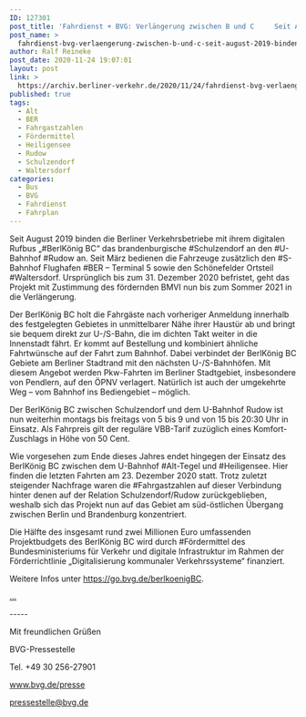 ```yaml
---
ID: 127301
post_title: 'Fahrdienst + BVG: Verlängerung zwischen B und C     Seit August 2019 binden die Berliner Verkehrsbetriebe mit ihrem digitalen Rufbus „BerlKönig BC“ , aus BVG'
post_name: >
  fahrdienst-bvg-verlaengerung-zwischen-b-und-c-seit-august-2019-binden-die-berliner-verkehrsbetriebe-mit-ihrem-digitalen-rufbus-berlkoenig-bc-aus-bvg
author: Ralf Reineke
post_date: 2020-11-24 19:07:01
layout: post
link: >
  https://archiv.berliner-verkehr.de/2020/11/24/fahrdienst-bvg-verlaengerung-zwischen-b-und-c-seit-august-2019-binden-die-berliner-verkehrsbetriebe-mit-ihrem-digitalen-rufbus-berlkoenig-bc-aus-bvg/
published: true
tags:
  - Alt
  - BER
  - Fahrgastzahlen
  - Fördermittel
  - Heiligensee
  - Rudow
  - Schulzendorf
  - Waltersdorf
categories:
  - Bus
  - BVG
  - Fahrdienst
  - Fahrplan
---
```

<p style="font-weight: 400;">Seit August 2019 binden die Berliner Verkehrsbetriebe mit ihrem digitalen Rufbus „#BerlKönig BC“ das brandenburgische #Schulzendorf an den #U-Bahnhof #Rudow an. Seit März bedienen die Fahrzeuge zusätzlich den #S-Bahnhof Flughafen #BER – Terminal 5 sowie den Schönefelder Ortsteil #Waltersdorf. Ursprünglich bis zum 31. Dezember 2020 befristet, geht das Projekt mit Zustimmung des fördernden BMVI nun bis zum Sommer 2021 in die Verlängerung.</p>
<p style="font-weight: 400;">Der BerlKönig BC holt die Fahrgäste nach vorheriger Anmeldung innerhalb des festgelegten Gebietes in unmittelbarer Nähe ihrer Haustür ab und bringt sie bequem direkt zur U-/S-Bahn, die im dichten Takt weiter in die Innenstadt fährt. Er kommt auf Bestellung und kombiniert ähnliche Fahrtwünsche auf der Fahrt zum Bahnhof. Dabei verbindet der BerlKönig BC Gebiete am Berliner Stadtrand mit den nächsten U-/S-Bahnhöfen. Mit diesem Angebot werden Pkw-Fahrten im Berliner Stadtgebiet, insbesondere von Pendlern, auf den ÖPNV verlagert. Natürlich ist auch der umgekehrte Weg – vom Bahnhof ins Bediengebiet – möglich.</p>
<p style="font-weight: 400;">Der BerlKönig BC zwischen Schulzendorf und dem U-Bahnhof Rudow ist nun weiterhin montags bis freitags von 5 bis 9 und von 15 bis 20:30 Uhr in Einsatz. Als Fahrpreis gilt der reguläre VBB-Tarif zuzüglich eines Komfort-Zuschlags in Höhe von 50 Cent.</p>
<p style="font-weight: 400;">Wie vorgesehen zum Ende dieses Jahres endet hingegen der Einsatz des BerlKönig BC zwischen dem U-Bahnhof #Alt-Tegel und #Heiligensee. Hier finden die letzten Fahrten am 23. Dezember 2020 statt. Trotz zuletzt steigender Nachfrage waren die #Fahrgastzahlen auf dieser Verbindung hinter denen auf der Relation Schulzendorf/Rudow zurückgeblieben, weshalb sich das Projekt nun auf das Gebiet am süd-östlichen Übergang zwischen Berlin und Brandenburg konzentriert.</p>
<p style="font-weight: 400;">Die Hälfte des insgesamt rund zwei Millionen Euro umfassenden Projektbudgets des BerlKönig BC wird durch #Fördermittel des Bundesministeriums für Verkehr und digitale Infrastruktur im Rahmen der Förderrichtlinie „Digitalisierung kommunaler Verkehrssysteme“ finanziert.</p>
<p style="font-weight: 400;">Weitere Infos unter <a href="https://go.bvg.de/berlkoenigBC" data-saferedirecturl="https://www.google.com/url?q=https://go.bvg.de/berlkoenigBC&amp;source=gmail&amp;ust=1606464524279000&amp;usg=AFQjCNHSQIx15DzHtx9Jp-6ux6JnPAq20w">https://go.bvg.de/berlkoenigBC</a>.</p>
<p style="font-weight: 400;"><u>...</u></p>
<p style="font-weight: 400;">-----</p>
<p style="font-weight: 400;">Mit freundlichen Grüßen</p>
<p style="font-weight: 400;">BVG-Pressestelle</p>
<p style="font-weight: 400;">Tel. +49 30 256-27901</p>
<p style="font-weight: 400;"><a href="http://www.bvg.de/presse" data-saferedirecturl="https://www.google.com/url?q=http://www.bvg.de/presse&amp;source=gmail&amp;ust=1606464524279000&amp;usg=AFQjCNFNMTpnLVGVqjabwa9D48fi5nak4Q">www.bvg.de/presse</a></p>
<p style="font-weight: 400;"><a href="mailto:pressestelle@bvg.de">pressestelle@bvg.de</a></p>